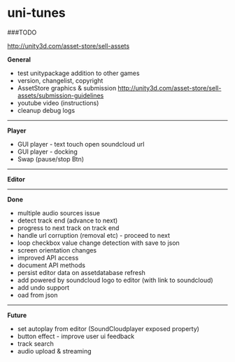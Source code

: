 uni-tunes
=========

###TODO

http://unity3d.com/asset-store/sell-assets

__General__

- test unitypackage addition to other games
- version, changelist, copyright
- AssetStore graphics & submission http://unity3d.com/asset-store/sell-assets/submission-guidelines
- youtube video (instructions)
- cleanup debug logs

---

__Player__

- GUI player - text touch open soundcloud url
- GUI player - docking
- Swap (pause/stop Btn)

---

__Editor__

---
__Done__

- multiple audio sources issue
- detect track end (advance to next)
- progress to next track on track end
- handle url corruption (removal etc) - proceed to next
- loop checkbox value change detection with save to json
- screen orientation changes
- improved API access
- document API methods
- persist editor data on assetdatabase refresh
- add powered by soundcloud logo to editor (with link to soundcloud)
- add undo support
- oad from json

---

__Future__

- set autoplay from editor (SoundCloudplayer exposed property)
- button effect - improve user ui feedback
- track search
- audio upload & streaming


